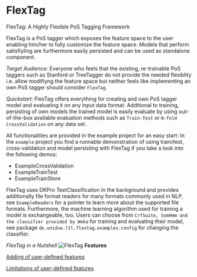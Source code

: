 # FlexTag
FlexTag: A Highly Flexible PoS Tagging Framework

FlexTag is a PoS tagger which exposes the feature space to the user enabling him/her to fully customize the feature space.
Models that perform satisfiyling are furthermore easily persisted and can be used as standalone component.

*Target Audience:*
Everyone who feels that the existing, re-trainable PoS taggers such as Stanford or TreeTagger do not provide the needed flexiblity i.e. allow modifiyng the feature space but neither feels like implementing an own PoS tagger should consider `FlexTag`.

*Quickstart:*
FlexTag offers everything for creating and own PoS tagger model and evaluating it on any input data format. Additional to training, persisting of own models the trained model is easily evaluate by using out-of-the-box available evaluation methods such as `Train-Test` or `N-fold CrossValidation` on any data set.

All functionalities are provided in the example project for an easy start:
In the `example` project you find a runnable demonstration of using train/test, cross-validation and model persisting with FlexTag if you take a look into the following demos:
  * ExampleCrossValidation
  * ExampleTrainTest
  * ExampleTrainStore

FlexTag uses DKPro TextClassification in the background and provides additionally file format readers for many formats commonly used in NLP, see `ExampleReaders` for a pointer to learn more about the supported file formats. Furthermore, the machine learning algorithm used for training a model is exchangeable, too. Users can choose from `CrfSuite, SvmHmm and the classifier provided by Weka` for training and evaluating their model, see package `de.unidue.ltl.flextag.examples.config` for changing the classifier.

*FlexTag in a Nutshell*
![FlexTag](https://github.com/Horsmann/FlexTag/blob/master/flextag-doc/src/main/java/FlexTasg.png)
**Features**

[Adding of user-defined features](https://github.com/Horsmann/FlexTag/wiki/Adding-user-defined-features)

[Limitations of user-defined features](https://github.com/Horsmann/FlexTag/wiki/Limitations-of-user-defined-features)

